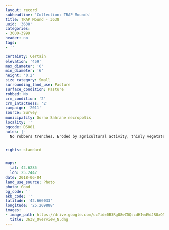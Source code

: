 ```yaml
---
layout: record
subheadline: 'Collection: TRAP Mounds'
title: TRAP Mound - 3638
uuid: '3638'
categories:
- 3000-3999
header: no
tags:
- ''

certainty: Certain
elevation: '459'
max_diameter: '6'
min_diameter: '6'
height: '0.2'
size_category: Small
surrounding_land_use: Pasture
surface_condition: Pasture
robbed: No
crm_condition: '2'
crm_intactness: '2'
campaign: '2011'
source: Survey
municipality: Gorno Sahrane necropolis
locality: ''
bgcode: DS001
notes: |-
  No robbers trenches. Eroded by agricultural activity, thinly vegetated.


rights: standard


maps:
  lat: 42.6285
  lon: 25.2442
date: 2018-06-04
land_use_source: Photo
photo: Good
bg_code: ''
akb_code: ''
latitude: '42.666033'
longitude: '25.209888'
images:
- image_path: https://drive.google.com/uc?id=0B3Rg88wZDQscdHIwdVdJR0xQNGc
  title: 3638_Overview_N.dng
---
```

